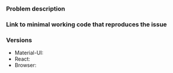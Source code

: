 <!-- Have a QUESTION? Please ask in [StackOverflow or gitter](http://tr.im/77pVj. -->


### Problem description

### Link to minimal working code that reproduces the issue

<!-- You may provide a repository or use our template-ready webpackbin
master: https://www.webpackbin.com/bins/-KndEyl53H8td-WNXaut
next: https://www.webpackbin.com/bins/-Kh8lDulAxDq8j-7yTew

-->

### Versions

- Material-UI:
- React:
- Browser:


<!-- If you are having an issue with click events, please re-read the [README](http://tr.im/410Fg) (you did read the README, right? :-) ).

If you think you have found a _new_ issue that hasn't already been reported or fixed in HEAD, please complete the template above.

For feature requests, please delete the template above and use this one instead:

### Description
### Images & references

-->
